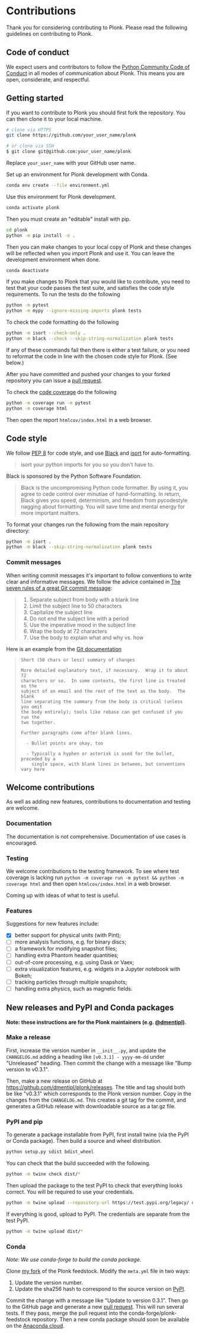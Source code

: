Contributions
=============

Thank you for considering contributing to Plonk. Please read the following guidelines on contributing to Plonk.

Code of conduct
---------------

We expect users and contributors to follow the [Python Community Code of Conduct](https://www.python.org/psf/codeofconduct/) in all modes of communication about Plonk. This means you are open, considerate, and respectful.

Getting started
---------------

If you want to contribute to Plonk you should first fork the repository. You can then clone it to your local machine.

```bash
# clone via HTTPS
git clone https://github.com/your_user_name/plonk

# or clone via SSH
$ git clone git@github.com:your_user_name/plonk
```

Replace `your_user_name` with your GitHub user name.

Set up an environment for Plonk development with Conda.

```bash
conda env create --file environment.yml
```

Use this environment for Plonk development.

```bash
conda activate plonk
```

Then you must create an "editable" install with pip.

```bash
cd plonk
python -m pip install -e .
```

Then you can make changes to your local copy of Plonk and these changes will be reflected when you import Plonk and use it. You can leave the development environment when done.

```bash
conda deactivate
```

If you make changes to Plonk that you would like to contribute, you need to test that your code passes the test suite, and satisfies the code style requirements. To run the tests do the following

```bash
python -m pytest
python -m mypy --ignore-missing-imports plonk tests
```

To check the code formatting do the following

```bash
python -m isort --check-only .
python -m black --check --skip-string-normalization plonk tests
```

If any of these commands fail then there is either a test failure, or you need to reformat the code in line with the chosen code style for Plonk. (See below.)

After you have committed and pushed your changes to your forked repository you can issue a [pull request](https://github.com/dmentipl/plonk/pull/new/master).

To check the [code coverage](https://en.wikipedia.org/wiki/Code_coverage) do the following

```bash
python -m coverage run -m pytest
python -m coverage html
```

Then open the report `htmlcov/index.html` in a web browser.

Code style
----------

We follow [PEP 8](https://www.python.org/dev/peps/pep-0008/) for code style, and use [Black](https://github.com/python/black) and [isort](https://github.com/timothycrosley/isort) for auto-formatting.

> isort your python imports for you so you don't have to.

 Black is sponsored by the Python Software Foundation.

> Black is the uncompromising Python code formatter. By using it, you agree to cede control over minutiae of hand-formatting. In return, Black gives you speed, determinism, and freedom from pycodestyle nagging about formatting. You will save time and mental energy for more important matters.

To format your changes run the following from the main repository directory:

```bash
python -m isort .
python -m black --skip-string-normalization plonk tests
```

### Commit messages

When writing commit messages it's important to follow conventions to write clear and informative messages. We follow the advice contained in [The seven rules of a great Git commit message](https://chris.beams.io/posts/git-commit/#seven-rules):

> 1. Separate subject from body with a blank line
> 2. Limit the subject line to 50 characters
> 3. Capitalize the subject line
> 4. Do not end the subject line with a period
> 5. Use the imperative mood in the subject line
> 6. Wrap the body at 72 characters
> 7. Use the body to explain what and why vs. how

Here is an example from the [Git documentation](https://git-scm.com/book/ch5-2.html)

> ```git
> Short (50 chars or less) summary of changes
>
> More detailed explanatory text, if necessary.  Wrap it to about 72
> characters or so.  In some contexts, the first line is treated as the
> subject of an email and the rest of the text as the body.  The blank
> line separating the summary from the body is critical (unless you omit
> the body entirely); tools like rebase can get confused if you run the
> two together.
>
> Further paragraphs come after blank lines.
>
>   - Bullet points are okay, too
>
>   - Typically a hyphen or asterisk is used for the bullet, preceded by a
>     single space, with blank lines in between, but conventions vary here
> ```

Welcome contributions
---------------------

As well as adding new features, contributions to documentation and testing are welcome.

### Documentation

The documentation is not comprehensive. Documentation of use cases is encouraged.

### Testing

We welcome contributions to the testing framework. To see where test coverage is lacking run `python -m coverage run -m pytest && python -m coverage html` and then open `htmlcov/index.html` in a web browser.

Coming up with ideas of what to test is useful.

### Features

Suggestions for new features include:

- [x] better support for physical units (with Pint);
- [ ] more analysis functions, e.g. for binary discs;
- [ ] a framework for modifying snapshot files;
- [ ] handling extra Phantom header quantities;
- [ ] out-of-core processing, e.g. using Dask or Vaex;
- [ ] extra visualization features, e.g. widgets in a Jupyter notebook with Bokeh;
- [ ] tracking particles through multiple snapshots;
- [ ] handling extra physics, such as magnetic fields.

New releases and PyPI and Conda packages
----------------------------------------

**Note: these instructions are for the Plonk maintainers (e.g. [@dmentipl](https://github.com/dmentipl)).**

### Make a release

First, increase the version number in `__init__.py`, and update the `CHANGELOG.md` adding a heading like `[v0.3.1] - yyyy-mm-dd` under "Unreleased" heading. Then commit the change with a message like "Bump version to v0.3.1".

Then, make a new release on GitHub at <https://github.com/dmentipl/plonk/releases>. The title and tag should both be like "v0.3.1" which corresponds to the Plonk version number. Copy in the changes from the `CHANGELOG.md`. This creates a git tag for the commit, and generates a GitHub release with downloadable source as a tar.gz file.

### PyPI and pip

To generate a package installable from PyPI, first install twine (via the PyPI or Conda package). Then build a source and wheel distribution.

```bash
python setup.py sdist bdist_wheel
```

You can check that the build succeeded with the following.

```bash
python -m twine check dist/*
```

Then upload the package to the test PyPI to check that everything looks correct. You will be required to use your credentials.

```bash
python -m twine upload --repository-url https://test.pypi.org/legacy/ dist/*
```

If everything is good, upload to PyPI. The credentials are separate from the test PyPI.

```bash
python -m twine upload dist/*
```

### Conda

*Note: We use conda-forge to build the conda package.*

Clone [my fork](https://github.com/dmentipl/plonk-feedstock) of the Plonk feedstock. Modify the `meta.yml` file in two ways:

1. Update the version number.
2. Update the sha256 hash to correspond to the source version on [PyPI](https://pypi.org/project/plonk/).

Commit the change with a message like "Update to version 0.3.1". Then go to the GitHub page and generate a new [pull request](https://github.com/dmentipl/plonk-feedstock/pull/new/master). This will run several tests. If they pass, merge the pull request into the conda-forge/plonk-feedstock repository. Then a new conda package should soon be available on the [Anaconda cloud](https://anaconda.org/conda-forge/plonk).
